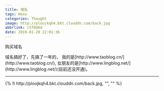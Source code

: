 ```yaml
---
title: 域名
tags: Hexo
categories: Thought
image: http://ploojkqh4.bkt.clouddn.com/back.jpg
abbrlink: c5f0d6d
date: 2019-01-20 22:01:36
---
```

<p class="description">购买域名</p>
<!-- more -->
域名搞好了，先搞了一年的，
我的是[http://www.taoblog.cn/](http://www.taoblog.cn/),
女朋友的是[http://www.lingblog.net/](http://www.lingblog.net/)(目前还没开通)。

<hr />
{% fi http://ploojkqh4.bkt.clouddn.com/back.jpg, "", "" %}

